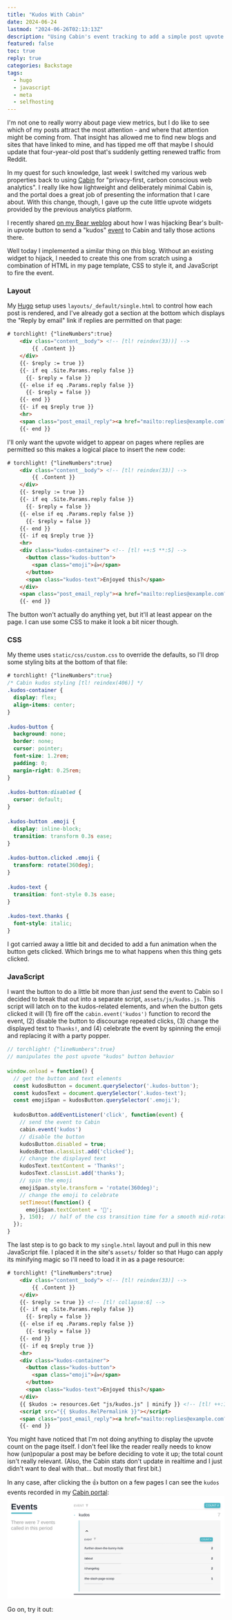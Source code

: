 ```yaml
---
title: "Kudos With Cabin"
date: 2024-06-24
lastmod: "2024-06-26T02:13:13Z"
description: "Using Cabin's event tracking to add a simple post upvote widget to my Hugo site."
featured: false
toc: true
reply: true
categories: Backstage
tags:
  - hugo
  - javascript
  - meta
  - selfhosting
---
```


I'm not one to really worry about page view metrics, but I do like to see which of my posts attract the most attention - and where that attention might be coming from. That insight has allowed me to find new blogs and sites that have linked to mine, and has tipped me off that maybe I should update that four-year-old post that's suddenly getting renewed traffic from Reddit.

In my quest for such knowledge, last week I switched my various web properties back to using [Cabin](https://withcabin.com/) for "privacy-first, carbon conscious web analytics". I really like how lightweight and deliberately minimal Cabin is, and the portal does a great job of presenting the information that I care about. With this change, though, I gave up the cute little upvote widgets provided by the previous analytics platform.

I recently shared [on my Bear weblog](https://srsbsns.lol/tracking-bear-upvotes-from-my-cabin/) about how I was hijacking Bear's built-in upvote button to send a "kudos" [event](https://docs.withcabin.com/events.html) to Cabin and tally those actions there.

Well today I implemented a similar thing on *this* blog. Without an existing widget to hijack, I needed to create this one from scratch using a combination of HTML in my page template, CSS to style it, and JavaScript to fire the event.

### Layout

My [Hugo](https://gohugo.io/) setup uses `layouts/_default/single.html` to control how each post is rendered, and I've already got a section at the bottom which displays the "Reply by email" link if replies are permitted on that page:



```html
# torchlight! {"lineNumbers":true}
    <div class="content__body"> <!-- [tl! reindex(33))] -->
        {{ .Content }}
    </div>
    {{- $reply := true }}
    {{- if eq .Site.Params.reply false }}
      {{- $reply = false }}
    {{- else if eq .Params.reply false }}
      {{- $reply = false }}
    {{- end }}
    {{- if eq $reply true }}
    <hr>
    <span class="post_email_reply"><a href="mailto:replies@example.com?Subject=Re: {{ .Title }}">📧 Reply by email</a></span>
    {{- end }}
```

I'll only want the upvote widget to appear on pages where replies are permitted so this makes a logical place to insert the new code:

```html
# torchlight! {"lineNumbers":true}
    <div class="content__body"> <!-- [tl! reindex(33)] -->
        {{ .Content }}
    </div>
    {{- $reply := true }}
    {{- if eq .Site.Params.reply false }}
      {{- $reply = false }}
    {{- else if eq .Params.reply false }}
      {{- $reply = false }}
    {{- end }}
    {{- if eq $reply true }}
    <hr>
    <div class="kudos-container"> <!-- [tl! ++:5 **:5] -->
      <button class="kudos-button">
        <span class="emoji">👍</span>
      </button>
      <span class="kudos-text">Enjoyed this?</span>
    </div>
    <span class="post_email_reply"><a href="mailto:replies@example.com?Subject=Re: {{ .Title }}">📧 Reply by email</a></span>
    {{- end }}
```

The button won't actually do anything yet, but it'll at least appear on the page. I can use some CSS to make it look a bit nicer though.

### CSS

My theme uses `static/css/custom.css` to override the defaults, so I'll drop some styling bits at the bottom of that file:

```css
# torchlight! {"lineNumbers":true}
/* Cabin kudos styling [tl! reindex(406)] */
.kudos-container {
  display: flex;
  align-items: center;
}

.kudos-button {
  background: none;
  border: none;
  cursor: pointer;
  font-size: 1.2rem;
  padding: 0;
  margin-right: 0.25rem;
}

.kudos-button:disabled {
  cursor: default;
}

.kudos-button .emoji {
  display: inline-block;
  transition: transform 0.3s ease;
}

.kudos-button.clicked .emoji {
  transform: rotate(360deg);
}

.kudos-text {
  transition: font-style 0.3s ease;
}

.kudos-text.thanks {
  font-style: italic;
}
```

I got carried away a little bit and decided to add a fun animation when the button gets clicked. Which brings me to what happens when this thing gets clicked.

### JavaScript

I want the button to do a little bit more than *just* send the event to Cabin so I decided to break that out into a separate script, `assets/js/kudos.js`. This script will latch on to the kudos-related elements, and when the button gets clicked it will (1) fire off the `cabin.event('kudos')` function to record the event, (2) disable the button to discourage repeated clicks, (3) change the displayed text to `Thanks!`, and (4) celebrate the event by spinning the emoji and replacing it with a party popper.

```javascript
// torchlight! {"lineNumbers":true}
// manipulates the post upvote "kudos" button behavior

window.onload = function() {
  // get the button and text elements
  const kudosButton = document.querySelector('.kudos-button');
  const kudosText = document.querySelector('.kudos-text');
  const emojiSpan = kudosButton.querySelector('.emoji');

  kudosButton.addEventListener('click', function(event) {
    // send the event to Cabin
    cabin.event('kudos')
    // disable the button
    kudosButton.disabled = true;
    kudosButton.classList.add('clicked');
    // change the displayed text
    kudosText.textContent = 'Thanks!';
    kudosText.classList.add('thanks');
    // spin the emoji
    emojiSpan.style.transform = 'rotate(360deg)';
    // change the emoji to celebrate
    setTimeout(function() {
      emojiSpan.textContent = '🎉';
    }, 150);  // half of the css transition time for a smooth mid-rotation change
  });
}
```

The last step is to go back to my `single.html` layout and pull in this new JavaScript file. I placed it in the site's `assets/` folder so that Hugo can apply its minifying magic so I'll need to load it in as a page resource:

```html
# torchlight! {"lineNumbers":true}
    <div class="content__body"> <!-- [tl! reindex(33)] -->
        {{ .Content }}
    </div>
    {{- $reply := true }} <!-- [tl! collapse:6] -->
    {{- if eq .Site.Params.reply false }}
      {{- $reply = false }}
    {{- else if eq .Params.reply false }}
      {{- $reply = false }}
    {{- end }}
    {{- if eq $reply true }}
    <hr>
    <div class="kudos-container">
      <button class="kudos-button">
        <span class="emoji">👍</span>
      </button>
      <span class="kudos-text">Enjoyed this?</span>
    </div>
    {{ $kudos := resources.Get "js/kudos.js" | minify }} <!-- [tl! ++:1 **:1] -->
    <script src="{{ $kudos.RelPermalink }}"></script>
    <span class="post_email_reply"><a href="mailto:replies@example.com?Subject=Re: {{ .Title }}">📧 Reply by email</a></span>
    {{- end }}
```

You might have noticed that I'm not doing anything to display the upvote count on the page itself. I don't feel like the reader really needs to know how (un)popular a post may be before deciding to vote it up; the total count isn't really relevant. (Also, the Cabin stats don't update in realtime and I just didn't want to deal with that... but mostly that first bit.)

In any case, after clicking the 👍 button on a few pages I can see the `kudos` events recorded in my [Cabin portal](https://l.runtimeterror.dev/rterror-stats):
![A few hits against the 'kudos' event](kudos-in-cabin.png)

Go on, try it out: